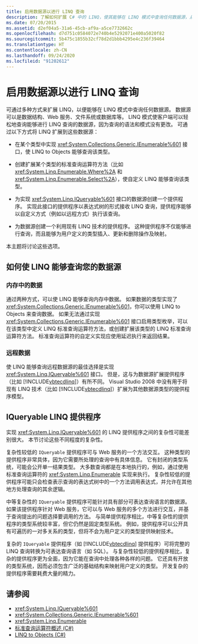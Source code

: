 ```yaml
---
title: 启用数据源以进行 LINQ 查询
description: 了解如何扩展 C# 中的 LINQ，使其能够在 LINQ 模式中查询任何数据源，从而使客户端可以轻松查询数据源。
ms.date: 07/20/2015
ms.assetid: d2ef04a5-31a6-45cb-af9a-a5ce7732662c
ms.openlocfilehash: d7d751c0584072e740b4e5292071e400a5020f82
ms.sourcegitcommit: 5b475c1855b32cf78d2d1bbb4295e4c236f39464
ms.translationtype: HT
ms.contentlocale: zh-CN
ms.lasthandoff: 09/24/2020
ms.locfileid: "91202612"
---
```

# <a name="enabling-a-data-source-for-linq-querying"></a>启用数据源以进行 LINQ 查询

可通过多种方式来扩展 LINQ，以便能够在 LINQ 模式中查询任何数据源。 数据源可以是数据结构、Web 服务、文件系统或数据库等。 LINQ 模式使客户端可以轻松地查询能够进行 LINQ 查询的数据源，因为查询的语法和模式没有更改。 可通过以下方式将 LINQ 扩展到这些数据源：  
  
- 在某个类型中实现 <xref:System.Collections.Generic.IEnumerable%601> 接口，使 LINQ to Objects 能够查询该类型。  
  
- 创建扩展某个类型的标准查询运算符方法（比如 <xref:System.Linq.Enumerable.Where%2A> 和 <xref:System.Linq.Enumerable.Select%2A>），使自定义 LINQ 能够查询该类型。  
  
- 为实现 <xref:System.Linq.IQueryable%601> 接口的数据源创建一个提供程序。 实现此接口的提供程序以表达式树的形式接收 LINQ 查询，提供程序能够以自定义方式（例如以远程方式）执行该查询。  
  
- 为数据源创建一个利用现有 LINQ 技术的提供程序。 这种提供程序不仅能够进行查询，而且能够为用户定义的类型插入、更新和删除操作及映射。  
  
 本主题将讨论这些选项。  
  
## <a name="how-to-enable-linq-querying-of-your-data-source"></a>如何使 LINQ 能够查询您的数据源  
  
### <a name="in-memory-data"></a>内存中的数据  

 通过两种方式，可以使 LINQ 能够查询内存中数据。 如果数据的类型实现了 <xref:System.Collections.Generic.IEnumerable%601>，你可以使用 LINQ to Objects 来查询数据。 如果无法通过实现 <xref:System.Collections.Generic.IEnumerable%601> 接口启用类型枚举，可以在该类型中定义 LINQ 标准查询运算符方法，或创建扩展该类型的 LINQ 标准查询运算符方法。 标准查询运算符的自定义实现应使用延迟执行来返回结果。  
  
### <a name="remote-data"></a>远程数据  

 使 LINQ 能够查询远程数据源的最佳选择是实现 <xref:System.Linq.IQueryable%601> 接口。 但是，这与为数据源扩展提供程序（比如 [!INCLUDE[vbtecdlinq](~/includes/vbtecdlinq-md.md)]）有所不同。 Visual Studio 2008 中没有用于将现有 LINQ 技术（比如 [!INCLUDE[vbtecdlinq](~/includes/vbtecdlinq-md.md)]）扩展为其他数据源类型的提供程序模型。
  
## <a name="iqueryable-linq-providers"></a>IQueryable LINQ 提供程序  

 实现 <xref:System.Linq.IQueryable%601> 的 LINQ 提供程序之间的复杂性可能差别很大。 本节讨论这些不同程度的复杂性。  
  
 复杂性较低的 `IQueryable` 提供程序可与 Web 服务的一个方法交互。 这种类型的提供程序非常具体，因为它需要所处理的查询中有具体信息。 它有封闭的类型系统，可能会公开单一结果类型。 大多数查询都是在本地执行的，例如，通过使用标准查询运算符的 <xref:System.Linq.Enumerable> 实现来执行。 复杂性较低的提供程序可能只会检查表示查询的表达式树中的一个方法调用表达式，并允许在其他地方处理查询的其余逻辑。  
  
 中等复杂性的 `IQueryable` 提供程序可能针对具有部分可表达查询语言的数据源。 如果该提供程序针对 Web 服务，它可以与 Web 服务的多个方法进行交互，并基于查询提出的问题选择要调用的方法。 与简单提供程序相比，中等复杂性的提供程序的类型系统较丰富，但它仍然是固定类型系统。 例如，提供程序可以公开具有可遍历的一对多关系的类型，但将不会为用户定义的类型提供映射技术。  
  
 复杂的 `IQueryable` 提供程序（如 [!INCLUDE[vbtecdlinq](~/includes/vbtecdlinq-md.md)] 提供程序）可将完整的 LINQ 查询转换为可表达查询语言（如 SQL）。 与复杂性较低的提供程序相比，复杂的提供程序更为全面，因为它能在查询中处理各种各样的问题。 它还具有开放的类型系统，因而必须包含广泛的基础结构来映射用户定义的类型。 开发复杂的提供程序需要耗费大量的精力。  
  
## <a name="see-also"></a>请参阅

- <xref:System.Linq.IQueryable%601>
- <xref:System.Collections.Generic.IEnumerable%601>
- <xref:System.Linq.Enumerable>
- [标准查询运算符概述 (C#)](./standard-query-operators-overview.md)
- [LINQ to Objects (C#)](./linq-to-objects.md)
